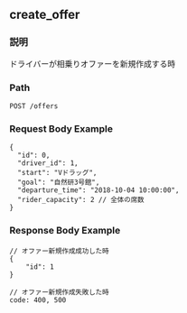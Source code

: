 ## create_offer

### 説明
ドライバーが相乗りオファーを新規作成する時

### Path
```
POST /offers
```

### Request Body Example
```
{
  "id": 0,
  "driver_id": 1,
  "start": "Vドラッグ",
  "goal": "自然研3号館",
  "departure_time": "2018-10-04 10:00:00",
  "rider_capacity": 2 // 全体の席数
}
```

### Response Body Example
```
// オファー新規作成成功した時
{
    "id": 1
}

// オファー新規作成失敗した時
code: 400, 500
```
